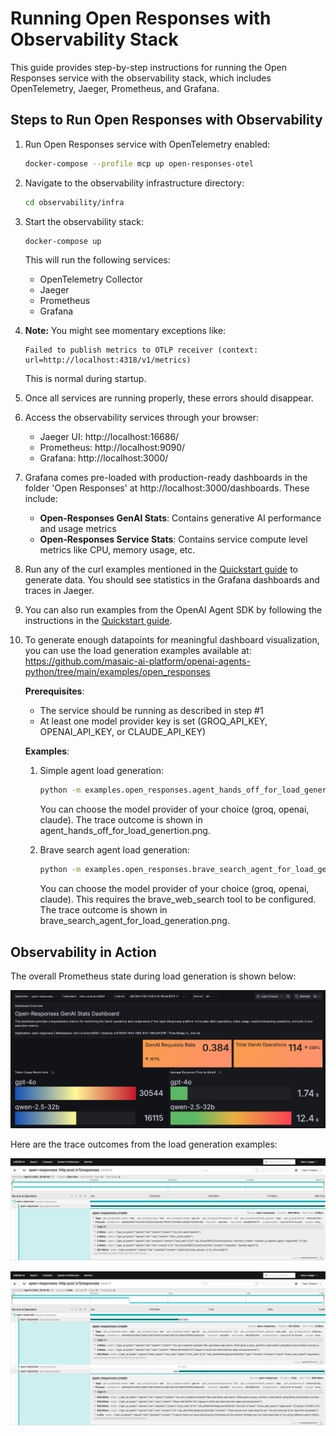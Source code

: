 # Running Open Responses with Observability Stack

This guide provides step-by-step instructions for running the Open Responses service with the observability stack, which includes OpenTelemetry, Jaeger, Prometheus, and Grafana.

## Steps to Run Open Responses with Observability

1. Run Open Responses service with OpenTelemetry enabled:
   ```bash
   docker-compose --profile mcp up open-responses-otel
   ```

2. Navigate to the observability infrastructure directory:
   ```bash
   cd observability/infra
   ```

3. Start the observability stack:
   ```bash
   docker-compose up
   ```
   This will run the following services:
   - OpenTelemetry Collector
   - Jaeger
   - Prometheus
   - Grafana

4. **Note:** You might see momentary exceptions like:
   ```
   Failed to publish metrics to OTLP receiver (context: url=http://localhost:4318/v1/metrics)
   ```
   This is normal during startup.

5. Once all services are running properly, these errors should disappear.

6. Access the observability services through your browser:
   - Jaeger UI: http://localhost:16686/
   - Prometheus: http://localhost:9090/
   - Grafana: http://localhost:3000/

7. Grafana comes pre-loaded with production-ready dashboards in the folder 'Open Responses' at http://localhost:3000/dashboards. These include:
   - **Open-Responses GenAI Stats**: Contains generative AI performance and usage metrics
   - **Open-Responses Service Stats**: Contains service compute level metrics like CPU, memory usage, etc.

8. Run any of the curl examples mentioned in the [Quickstart guide](https://github.com/masaic-ai-platform/open-responses/blob/feature/otel-dashboards/docs/Quickstart.md#example-api-calls) to generate data. You should see statistics in the Grafana dashboards and traces in Jaeger.

9. You can also run examples from the OpenAI Agent SDK by following the instructions in the [Quickstart guide](https://github.com/masaic-ai-platform/open-responses/blob/feature/otel-dashboards/docs/Quickstart.md#6-running-agent-examples-built-with-openai-agent-sdk-to-use-open-responses-api-built-in-tools).

10. To generate enough datapoints for meaningful dashboard visualization, you can use the load generation examples available at: https://github.com/masaic-ai-platform/openai-agents-python/tree/main/examples/open_responses

    **Prerequisites**:
    - The service should be running as described in step #1
    - At least one model provider key is set (GROQ_API_KEY, OPENAI_API_KEY, or CLAUDE_API_KEY)

    **Examples**:
    1. Simple agent load generation:
       ```bash
       python -m examples.open_responses.agent_hands_off_for_load_genertion
       ```
       You can choose the model provider of your choice (groq, openai, claude). The trace outcome is shown in agent_hands_off_for_load_genertion.png.

    2. Brave search agent load generation:
       ```bash
       python -m examples.open_responses.brave_search_agent_for_load_generation
       ```
       You can choose the model provider of your choice (groq, openai, claude). This requires the brave_web_search tool to be configured. The trace outcome is shown in brave_search_agent_for_load_generation.png.

## Observability in Action

The overall Prometheus state during load generation is shown below:

![Load Generation Metrics](assets/load_generation.png)

Here are the trace outcomes from the load generation examples:

![Agent Hands Off Load Generation](assets/agent_hands_off_for_load_generation.png)

![Brave Search Agent Load Generation](assets/brave_search_agent_for_load_generation.png) 